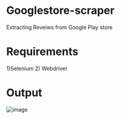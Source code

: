 # Googlestore-scraper

Extracting Reveiws from Google Play store 

# Requirements 
1)Selenium
2) Webdriver

# Output

![image](https://user-images.githubusercontent.com/62180086/164315850-b7066763-909f-46ce-a113-a666caa395de.png)
